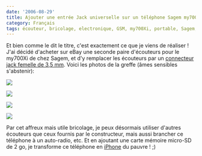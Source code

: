 ```yaml
---
date: '2006-08-29'
title: Ajouter une entrée Jack universelle sur un téléphone Sagem my700Xi
category: Français
tags: écouteur, bricolage, electronique, GSM, my700Xi, portable, Sagem, téléphone
---
```


Et bien comme le dit le titre, c'est exactement ce que je viens de réaliser ! J'ai décidé d'acheter sur eBay une seconde paire d'écouteurs pour le my700Xi de chez Sagem, et d'y remplacer les écouteurs par un [connecteur jack femelle de 3,5 mm](https://fr.wikipedia.org/wiki/Jack_%28prise%29). Voici les photos de la greffe (âmes sensibles s'abstenir):

![]({attach}pict4818.jpg)

![]({attach}pict4822.jpg)

![]({attach}pict4826.jpg)

![]({attach}pict4837.jpg)

Par cet affreux mais utile bricolage, je peux désormais utiliser d'autres écouteurs que ceux fournis par le constructeur, mais aussi brancher ce téléphone à un auto-radio, etc. Et en ajoutant une carte mémoire micro-SD de 2 go, je transforme ce téléphone en [iPhone](https://www.apple.com/fr/iphone/) du pauvre ! ;)
